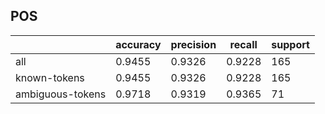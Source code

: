 
## POS

|                  | accuracy | precision | recall | support |
|------------------|----------|-----------|--------|---------|
| all              | 0.9455   | 0.9326    | 0.9228 | 165     |
| known-tokens     | 0.9455   | 0.9326    | 0.9228 | 165     |
| ambiguous-tokens | 0.9718   | 0.9319    | 0.9365 | 71      |

